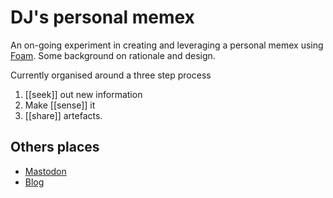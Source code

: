 # DJ's personal memex

An on-going experiment in creating and leveraging a personal memex using [Foam](https://foambubble.github.io/). Some background on rationale and design.

Currently organised around a three step process

1. [[seek]] out new information
2. Make [[sense]] it
3. [[share]] artefacts.

## Others places

- <a rel="me" href="https://indieweb.social/@djplaner">Mastodon</a>
- [Blog](https://djon.es/blog)
 

